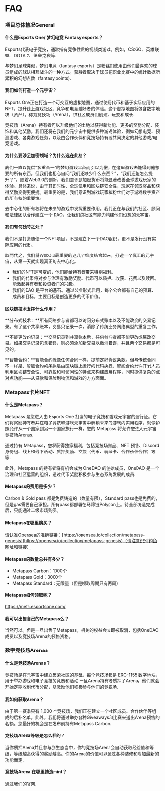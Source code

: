 # FAQ

### **项目总体情况General**

#### **什么是Esports One/ 梦幻电竞 Fantasy esports？**

Esports代表电子竞技，通常指有竞争性质的视频类游戏。例如，CS:GO、英雄联盟、DOTA 2、堡垒之夜等.

与梦幻足球类似，梦幻电竞（fantasy esports）是粉丝们使用由他们最喜欢的球员组成的球队相互战斗的一种方式。获胜者取决于球员在职业比赛中的统计数据所累积的幻想点数（fantasy points).

#### **我们如何打造一个元宇宙？**

Esports One正在打造一个可交互的虚拟地图，通过使用代币和基于实际应用的NFT，提升线上游戏社区、竞争和电竞爱好者的体验。这个虚拟地图将包含数字地块（资产），称为竞技场（Arena），供社区成员们创建、玩耍和成长.

竞技场（Arena）持有者可以升级他们的土地以获得新功能、更多的奖励分配、装饰和其他奖励。我们还将在我们的元宇宙中提供多种游戏体验，例如幻想电竞、预测游戏、各类游戏任务，以及由合作伙伴和竞技场持有者共同决定的其他游戏/电竞游戏。

#### **为什么要涉足加密领域？为什么选在此刻？**

我们一直以提供“多重合一”的梦幻游戏平台而引以为傲，在这里游戏者能得到他想要的所有东西。但我们也扪心自问“我们还缺少什么东西？”，“我们还能怎么提升？”。随着Web3.0的创新，我们意识到加密货币将能显著改善全球游戏玩家的体验。具体来说，由于其即时性、全球使用和区块链安全性，玩家在领取奖品和获得奖励变得更便捷。最重要的是，我们意识到游戏玩家和粉丝们对于游戏数字资产的所有权的重要性。

去中心化的所有权将在未来的游戏中发挥重要作用。我们正在与我们的社区、顾问和法律团队合作建立一个 DAO，让我们的社区有能力构建他们设想的元宇宙。

#### **我们有何独特之处？**

我们不是打造随便一个NFT项目，不是建立下一个DAO组织，更不是发行没有实际应用的代币。

取而代之，我们将Web3.0最重要的这几个维度结合起来，打造一个真正的元宇宙，从第一天就实现真正的去中心化。

* 我们的NFT是可变的，他们能给持有者带来特别福利。
* 我们的代币将对参与治理有激励奖励。代币可以质押、收获、花费以及赎回。能激起持有者和投资者们的兴趣。
* 我们的DAO 是平台的基石。通过公会形式启用，每个公会都有自己的预算、成员和目标，主要目标是创造更多的代币价值。

#### **区块链技术发挥什么作用？**

**分布式技术：**所有网络参与者都可以访问分布式账本以及不能改变的交易记录。有了这个共享账本，交易只记录一次，消除了传统业务网络典型的重复工作。

**不能更改的记录：**交易记录到共享账本后，任何参与者都不能更改或篡改交易。如果交易记录包含错误，则必须添加新交易以撤消错误，并且两个交易都是可见的。

**智能合约：**智能合约就像任何合同一样，提前定好协议条款。但与传统合同不一样是，智能合约的条款是由区块链上运行的代码执行。智能合约允许开发人员利用区块链安全性、可靠性和可访问性的特点来构建应用程序，同时提供复杂的点对点功能——从贷款和保险到物流和游戏的方方面面。

&#x20;

### **Metapass卡片NFT**

#### **什么是Metapass？**

Metapass 是您进入由 Esports One 打造的电子竞技和游戏元宇宙的通行证。它们将奖励持有者并在电子竞技和游戏元宇宙中解锁未来的游戏内实用程序。就像护照允许从一个国家到另一个国家旅行一样，您的 Metapass 将允许您进入元宇宙竞技场Arenas.

通过持有 Metapass，您将获得独家福利，包括竞技场赠品、NFT 预售、Discord身份组、线上和线下活动、质押奖励、空投（代币、玩家卡、合作伙伴合作）等等.

此外，Metapass 的持有者将有机会成为 OneDAO 的创始成员，OneDAO 是一个治理和社区运营的组织，通过代币奖励积极参与生态系统发展的成员.

#### **Metapass的费用是多少？**

Carbon & Gold pass 都是免费铸造的（数量有限），Standard pass也是免费的，但是gas需要自己承担。所有pass都部署在马蹄链Polygon上。待全部铸造完成后，只能通过二级市场购买。

#### **Metapass在哪里购买？**

请认准Opensea的准确链接：[https://opensea.io/collection/metapass-genesis](https://opensea.io/collection/metapass-genesis)（请注意识别钓鱼网址和链接）

#### **Metapass的数量总共有多少？**

* Metapass Carbon：1000个
* Metapass Gold：3000个
* Metapass Standard：无限量（但是领取周期只有两周）

#### **Metapass如何领取呢？**

https://meta.esportsone.com/

#### **我可以出售自己的Metapass么？**

当然可以。但是一旦出售了Metapass，相关的权益会立即被取消，包括OneDAO成员以及竞技场Arena的预售资格。

### **数字竞技场Arenas**

#### **什么是竞技场Arenas？**

竞技场是在元宇宙中建立繁荣社区的基础。每个竞技场都是 ERC-1155 数字地块，用于举办游戏和电子竞技的竞赛和活动.一旦Arena持有者质押了Arena，他们就会开始定期收到代币分配，以激励他们积极参与他们的竞技场.

#### **我如何获取Arena？**

由于第一赛季只有 1,000 个竞技场，我们正在建立一个社区成员、合作伙伴等组成的后补名单。此外，我们将通过举办各种Giveaways和比赛来送出Arena预售的名额。您最好的机会是在发布前持有Metapass Carbon.

#### **竞技场Arena等级是怎么样的？**

当你质押Arena并且参与到生态当中，你的竞技场Arena会自动获取经验值和等级，等级越高获得的奖励越高。你的Arena的价值可以通过各种装修和附加最新的功能而定.

#### **竞技场Arena 在哪里铸造mint？**

通过我们的官网.

&#x20;
